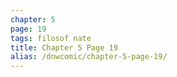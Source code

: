 ```yaml
---
chapter: 5
page: 19
tags: filosof nate
title: Chapter 5 Page 19
alias: /dnwcomic/chapter-5-page-19/
---
```

